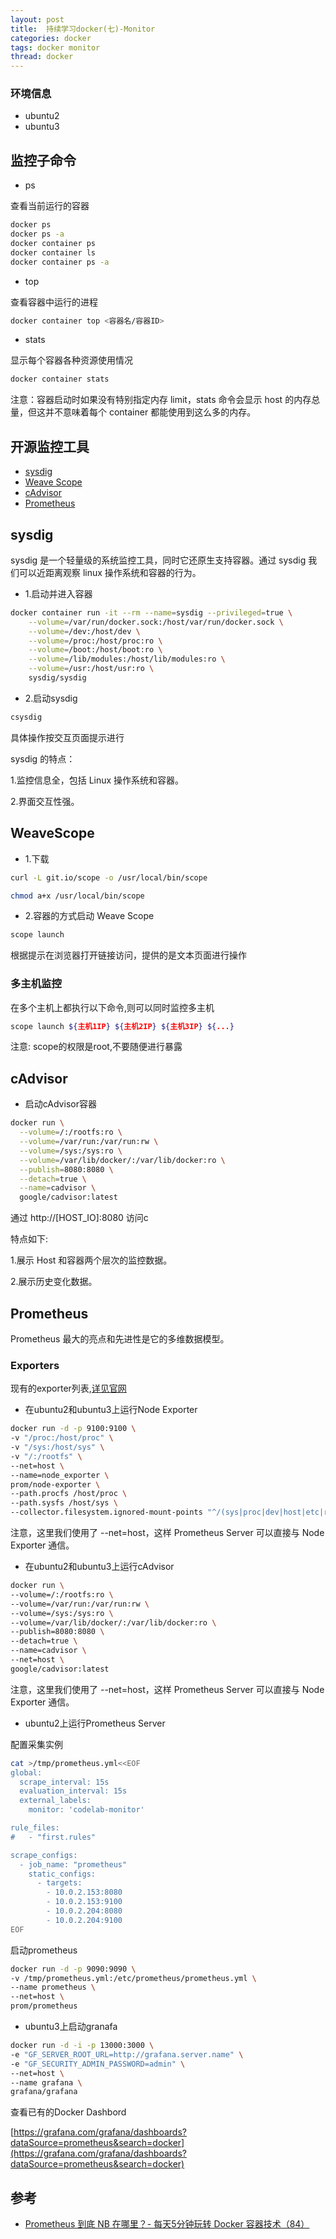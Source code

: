 ```yaml
---
layout: post
title:  持续学习docker(七)-Monitor
categories: docker
tags: docker monitor
thread: docker
---
```


### 环境信息

* ubuntu2
* ubuntu3

## 监控子命令

* ps

查看当前运行的容器

```bash
docker ps
docker ps -a
docker container ps
docker container ls
docker container ps -a
```

* top

查看容器中运行的进程

```bash
docker container top <容器名/容器ID>
```

* stats

显示每个容器各种资源使用情况

```bash
docker container stats
```

注意：容器启动时如果没有特别指定内存 limit，stats 命令会显示 host 的内存总量，但这并不意味着每个 container 都能使用到这么多的内存。

## 开源监控工具

* [sysdig](#sysdig)
* [Weave Scope](#WeaveScope)
* [cAdvisor](cAdvisor)
* [Prometheus](Prometheus)

## sysdig

sysdig 是一个轻量级的系统监控工具，同时它还原生支持容器。通过 sysdig 我们可以近距离观察 linux 操作系统和容器的行为。

* 1.启动并进入容器

```bash
docker container run -it --rm --name=sysdig --privileged=true \
    --volume=/var/run/docker.sock:/host/var/run/docker.sock \
    --volume=/dev:/host/dev \
    --volume=/proc:/host/proc:ro \
    --volume=/boot:/host/boot:ro \
    --volume=/lib/modules:/host/lib/modules:ro \
    --volume=/usr:/host/usr:ro \
    sysdig/sysdig
```

* 2.启动sysdig

```bash
csysdig
```

具体操作按交互页面提示进行

sysdig 的特点：

1.监控信息全，包括 Linux 操作系统和容器。

2.界面交互性强。

## WeaveScope

* 1.下载

```bash
curl -L git.io/scope -o /usr/local/bin/scope

chmod a+x /usr/local/bin/scope
```

* 2.容器的方式启动 Weave Scope

```bash
scope launch
```

根据提示在浏览器打开链接访问，提供的是文本页面进行操作

### 多主机监控

在多个主机上都执行以下命令,则可以同时监控多主机

```bash
scope launch ${主机1IP} ${主机2IP} ${主机3IP} ${...}
```

注意: scope的权限是root,不要随便进行暴露

## cAdvisor

* 启动cAdvisor容器

```bash
docker run \
  --volume=/:/rootfs:ro \
  --volume=/var/run:/var/run:rw \
  --volume=/sys:/sys:ro \
  --volume=/var/lib/docker/:/var/lib/docker:ro \
  --publish=8080:8080 \
  --detach=true \
  --name=cadvisor \
  google/cadvisor:latest
```

通过 http://[HOST_IO]:8080 访问c

特点如下:

1.展示 Host 和容器两个层次的监控数据。

2.展示历史变化数据。

## Prometheus

Prometheus 最大的亮点和先进性是它的多维数据模型。

### Exporters

现有的exporter列表,[详见官网](https://prometheus.io/docs/instrumenting/exporters/)

* 在ubuntu2和ubuntu3上运行Node Exporter

```bash
docker run -d -p 9100:9100 \
-v "/proc:/host/proc" \
-v "/sys:/host/sys" \
-v "/:/rootfs" \
--net=host \
--name=node_exporter \
prom/node-exporter \
--path.procfs /host/proc \
--path.sysfs /host/sys \
--collector.filesystem.ignored-mount-points "^/(sys|proc|dev|host|etc|rootfs/var/lib/docker/containers|rootfs/var/lib/docker/overlay2|rootfs/run/docker/netns|rootfs/var/lib/docker/devicemapper|rootfs/var/lib/docker/aufs)($$|/)"
```

注意，这里我们使用了 --net=host，这样 Prometheus Server 可以直接与 Node Exporter 通信。

* 在ubuntu2和ubuntu3上运行cAdvisor

```bash
docker run \
--volume=/:/rootfs:ro \
--volume=/var/run:/var/run:rw \
--volume=/sys:/sys:ro \
--volume=/var/lib/docker/:/var/lib/docker:ro \
--publish=8080:8080 \
--detach=true \
--name=cadvisor \
--net=host \
google/cadvisor:latest
```

注意，这里我们使用了 --net=host，这样 Prometheus Server 可以直接与 Node Exporter 通信。

* ubuntu2上运行Prometheus Server

配置采集实例

```bash
cat >/tmp/prometheus.yml<<EOF
global:
  scrape_interval: 15s
  evaluation_interval: 15s
  external_labels:
    monitor: 'codelab-monitor'

rule_files:
#   - "first.rules"

scrape_configs:
  - job_name: "prometheus"
    static_configs:
      - targets:
        - 10.0.2.153:8080
        - 10.0.2.153:9100
        - 10.0.2.204:8080
        - 10.0.2.204:9100
EOF
```

启动prometheus

```bash
docker run -d -p 9090:9090 \
-v /tmp/prometheus.yml:/etc/prometheus/prometheus.yml \
--name prometheus \
--net=host \
prom/prometheus
```

* ubuntu3上启动granafa

```bash
docker run -d -i -p 13000:3000 \
-e "GF_SERVER_ROOT_URL=http://grafana.server.name" \
-e "GF_SECURITY_ADMIN_PASSWORD=admin" \
--net=host \
--name grafana \
grafana/grafana
```

查看已有的Docker Dashbord

[https://grafana.com/grafana/dashboards?dataSource=prometheus&search=docker](https://grafana.com/grafana/dashboards?dataSource=prometheus&search=docker)

## 参考

* [Prometheus 到底 NB 在哪里？- 每天5分钟玩转 Docker 容器技术（84）](https://www.cnblogs.com/CloudMan6/p/7709970.html)
